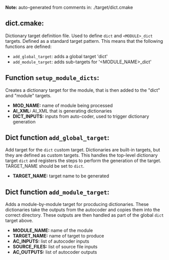 **Note:** auto-generated from comments in: ./target/dict.cmake

## dict.cmake:

Dictionary target definition file. Used to define `dict` and `<MODULE>_dict` targets. Defined as
a standard target pattern. This means that the following functions are defined:

- `add_global_target`: adds a global target 'dict'
- `add_module_target`: adds sub-targets for '<MODULE_NAME>_dict'


## Function `setup_module_dicts`:

Creates a dictionary target for the module, that is then added to the "dict" and "module"
targets.

- **MOD_NAME:** name of module being processed
- **AI_XML:** AI_XML that is generating dictionaries
- **DICT_INPUTS:** inputs from auto-coder, used to trigger dictionary generation


## Dict function `add_global_target`:

Add target for the `dict` custom target. Dictionaries are built-in targets, but they are defined
as custom targets. This handles the top-level dictionary target `dict` and registers the steps to
perform the generation of the target.  TARGET_NAME should be set to `dict`.

- **TARGET_NAME:** target name to be generated


## Dict function `add_module_target`:

Adds a module-by-module target for procducing dictionaries. These dictionaries take the outputs
from the autocoder and copies them into the correct directory. These outputs are then handled as
part of the global `dict` target above.


- **MODULE_NAME:** name of the module
- **TARGET_NAME:** name of target to produce
- **AC_INPUTS:** list of autocoder inputs
- **SOURCE_FILES:** list of source file inputs
- **AC_OUTPUTS:** list of autocoder outputs


